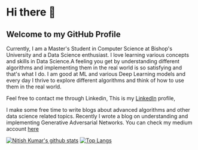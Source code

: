 # Hi there 👋
## Welcome to my GitHub Profile

Currently, I am a Master's Student in Computer Science at Bishop's University and a Data Science enthusiast. I love learning various concepts and skills in Data Science.A feeling you get by understanding different algorithms and implementing them in the real world is so satisfying and that's what I do. I am good at ML and various Deep Learning models and every day I thrive to explore different algorithms and think of how to use them in the real world.

Feel free to contact me through Linkedin, This is my [LinkedIn](https://www.linkedin.com/in/nitish-kumar-pilla-652476185/)  profile, 

I make some free time to write blogs about advanced algorithms and other data science related topics. Recently I wrote a blog on understanding and implementing Generative Adversarial Networks. You can check my medium account [here](https://nitishkumarpilla.medium.com/)

[![Nitish Kumar's github stats](https://github-readme-stats.vercel.app/api?username=nitish20899&count_private=true&show_icons=true)](https://github.com/nitish20899/github-readme-stats)
[![Top Langs](https://github-readme-stats.vercel.app/api/top-langs/?username=nitish20899)](https://github.com/nitish20899/github-readme-stats)
